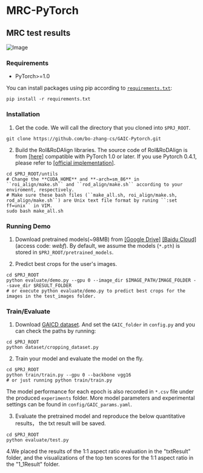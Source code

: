 # MRC-PyTorch

## MRC test results
![Image](https://github.com/CunHua-YYT/MRC/blob/main/1_1Result/original(5729)_save.jpg)

### Requirements
- PyTorch>=1.0

You can install packages using pip according to [``requirements.txt``](./requirements.txt): 

```Shell
pip install -r requirements.txt
```

### Installation
1. Get the code. We will call the directory that you cloned into `$PRJ_ROOT`.
```Shell
git clone https://github.com/bo-zhang-cs/GAIC-Pytorch.git
```

2. Build the RoI&RoDAlign libraries. The source code of RoI&RoDAlign is from [[here]](https://github.com/lld533/Grid-Anchor-based-Image-Cropping-Pytorch) compatible with PyTorch 1.0 or later. If you use Pytorch 0.4.1, please refer to [[official implementation]](https://github.com/HuiZeng/Grid-Anchor-based-Image-Cropping-Pytorch).
```Shell
cd $PRJ_ROOT/untils
# Change the **CUDA_HOME** and **-arch=sm_86** in ``roi_align/make.sh`` and ``rod_align/make.sh`` according to your enviroment, respectively.
# Make sure these bash files (``make_all.sh, roi_align/make.sh, rod_align/make.sh``) are Unix text file format by runing ``:set ff=unix`` in VIM.
sudo bash make_all.sh
```

### Running Demo
1. Download pretrained models(~98MB) from [[Google Drive]](https://drive.google.com/file/d/1U_8C9oWOBT64LHtxZP1_0Uo9Ndw0QLsJ/view?usp=sharing) [[Baidu Cloud]](https://pan.baidu.com/s/1fmy18FD5_0v6vrab6OZKmQ)(access code: *webf*). By default, we assume the models (``*.pth``) is stored in `$PRJ_ROOT/pretrained_models`.

2. Predict best crops for the user's images.
```Shell
cd $PRJ_ROOT
python evaluate/demo.py --gpu 0 --image_dir $IMAGE_PATH/IMAGE_FOLDER --save_dir $RESULT_FOLDER
# or execute python evaluate/demo.py to predict best crops for the images in the test_images folder.
```

### Train/Evaluate
1. Download [GAICD dataset](https://github.com/HuiZeng/Grid-Anchor-based-Image-Cropping). And set the ``GAIC_folder`` in ``config.py`` and you can check the paths by running:
```Shell
cd $PRJ_ROOT
python dataset/cropping_dataset.py
```

2. Train your model and evaluate the model on the fly.
```Shell
cd $PRJ_ROOT
python train/train.py --gpu 0 --backbone vgg16
# or just running python train/train.py
```
The model performance for each epoch is also recorded in ``*.csv`` file under the produced ``experiments`` folder.
More model parameters and experimental settings can be found in ``config/GAIC_params.yaml``. 

3. Evaluate the pretrained model and reproduce the below quantitative results， the txt result will be saved.
```Shell
cd $PRJ_ROOT
python evaluate/test.py 
```


4.We placed the results of the 1:1 aspect ratio evaluation in the "txtResult" folder, and the visualizations of the top ten scores for the 1:1 aspect ratio in the "1_1Result" folder.

